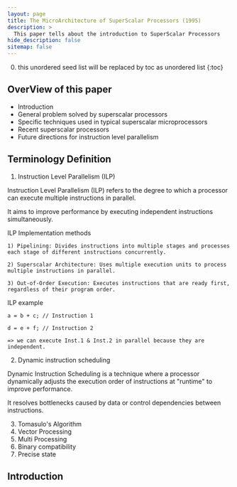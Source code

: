 ```yaml
---
layout: page
title: The MicroArchitecture of SuperScalar Processors (1995)
description: >
  This paper tells about the introduction to SuperScalar Processors
hide_description: false
sitemap: false
---
```


0. this unordered seed list will be replaced by toc as unordered list
{:toc}

## OverView of this paper
* Introduction
* General problem solved by superscalar processors 
* Specific techniques used in typical superscalar microprocessors 
* Recent superscalar processors 
* Future directions for instruction level parallelism

## Terminology Definition
1. Instruction Level Parallelism (ILP)

  Instruction Level Parallelism (ILP) refers to the degree to which a processor can execute multiple instructions in parallel.

  It aims to improve performance by executing independent instructions simultaneously.

  ILP Implementation methods

    1) Pipelining: Divides instructions into multiple stages and processes each stage of different instructions concurrently.

    2) Superscalar Architecture: Uses multiple execution units to process multiple instructions in parallel.

    3) Out-of-Order Execution: Executes instructions that are ready first, regardless of their program order.
  
  ILP example

    a = b + c; // Instruction 1

    d = e + f; // Instruction 2

    => we can execute Inst.1 & Inst.2 in parallel because they are independent.

2. Dynamic instruction scheduling

  Dynamic Instruction Scheduling is a technique where a processor dynamically adjusts the execution order of instructions at "runtime" to improve performance.

  It resolves bottlenecks caused by data or control dependencies between instructions.



3. Tomasulo's Algorithm
4. Vector Processing
5. Multi Processing
6. Binary compatibility
7. Precise state

## Introduction